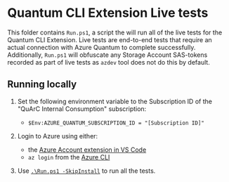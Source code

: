 # Quantum CLI Extension Live tests

This folder contains `Run.ps1`, a script the will run all of the live tests for the Quantum CLI Extension. Live tests are end-to-end tests that require an actual connection with Azure Quantum to complete successfully. 
Additionally, `Run.ps1` will obfuscate any Storage Account SAS-tokens recorded as part of live tests as `azdev` tool does not do this by default.


## Running locally

1. Set the following environment variable to the Subscription ID of the "QuArC Internal Consumption" subscription:
    * `$Env:AZURE_QUANTUM_SUBSCRIPTION_ID = "[Subscription ID]"`

2. Login to Azure using either:
    * the [Azure Account extension in VS Code](https://marketplace.visualstudio.com/items?itemName=ms-vscode.azure-account)
    * `az login` from the [Azure CLI](https://learn.microsoft.com/en-us/cli/azure/)

3. Use [`.\Run.ps1 -SkipInstall`](.\Run.ps1) to run all the tests.
